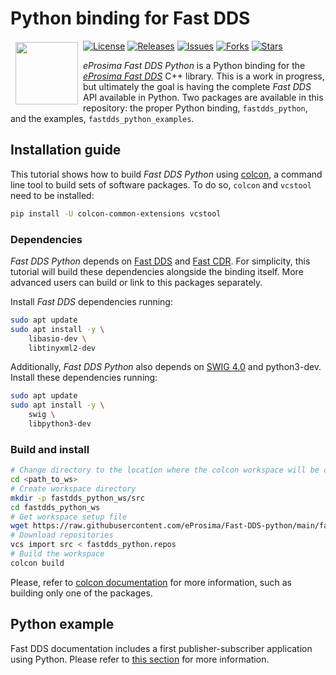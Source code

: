 # Python binding for Fast DDS

<a href="http://www.eprosima.com"><img src="https://encrypted-tbn3.gstatic.com/images?q=tbn:ANd9GcSd0PDlVz1U_7MgdTe0FRIWD0Jc9_YH-gGi0ZpLkr-qgCI6ZEoJZ5GBqQ" align="left" hspace="8" vspace="2" width="100" height="100" ></a>

[![License](https://img.shields.io/github/license/eProsima/Fast-DDS-python.svg)](https://opensource.org/licenses/Apache-2.0)
[![Releases](https://img.shields.io/github/v/release/eProsima/Fast-DDS-python?sort=semver)](https://github.com/eProsima/Fast-DDS-python/releases)
[![Issues](https://img.shields.io/github/issues/eProsima/Fast-DDS-python.svg)](https://github.com/eProsima/Fast-DDS-python/issues)
[![Forks](https://img.shields.io/github/forks/eProsima/Fast-DDS-python.svg)](https://github.com/eProsima/Fast-DDS-python/network/members)
[![Stars](https://img.shields.io/github/stars/eProsima/Fast-DDS-python.svg)](https://github.com/eProsima/Fast-DDS-python/stargazers)


*eProsima Fast DDS Python* is a Python binding for the [*eProsima Fast DDS*](https://github.com/eProsima/Fast-DDS) C++ library.
This is a work in progress, but ultimately the goal is having the complete *Fast DDS* API available in Python.
Two packages are available in this repository: the proper Python binding, `fastdds_python`, and the examples, `fastdds_python_examples`.

## Installation guide

This tutorial shows how to build *Fast DDS Python* using [colcon](https://colcon.readthedocs.io), a command line tool to build sets of software packages.
To do so, `colcon` and `vcstool` need to be installed:

```bash
pip install -U colcon-common-extensions vcstool
```

### Dependencies

*Fast DDS Python* depends on [Fast DDS](https://github.com/eProsima/Fast-DDS) and [Fast CDR](https://github.com/eProsima/Fast-CDR).
For simplicity, this tutorial will build these dependencies alongside the binding itself.
More advanced users can build or link to this packages separately.

Install *Fast DDS* dependencies running:

```bash
sudo apt update
sudo apt install -y \
    libasio-dev \
    libtinyxml2-dev
```

Additionally, *Fast DDS Python* also depends on [SWIG 4.0](http://www.swig.org/) and python3-dev. Install these dependencies running:
```bash
sudo apt update
sudo apt install -y \
    swig \
    libpython3-dev
```

### Build and install

```bash
# Change directory to the location where the colcon workspace will be created
cd <path_to_ws>
# Create workspace directory
mkdir -p fastdds_python_ws/src
cd fastdds_python_ws
# Get workspace setup file
wget https://raw.githubusercontent.com/eProsima/Fast-DDS-python/main/fastdds_python.repos
# Download repositories
vcs import src < fastdds_python.repos
# Build the workspace
colcon build
```

Please, refer to [colcon documentation](https://colcon.readthedocs.io/en/released/reference/verb/build.html) for more information, such as building only one of the packages.

## Python example

Fast DDS documentation includes a first publisher-subscriber application using Python.
Please refer to [this section](https://fast-dds.docs.eprosima.com/en/latest/fastdds/getting_started/simple_python_app/simple_python_app.html#) for more information.
